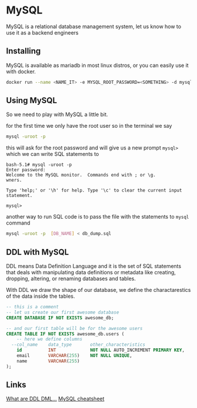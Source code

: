 # MySQL
MySQL is a relational database management system, let us know how to use it as a backend engineers

## Installing 
MySQL is available as mariadb in most linux distros, or you can easily use it with docker.

```sh
docker run --name <NAME_IT> -e MYSQL_ROOT_PASSWORD=<SOMETHING> -d mysql:<TAG>
```


## Using MySQL
So we need to play with MySQL a little bit.

for the first time we only have the root user so in the terminal we say
```sh
mysql -uroot -p
```

this will ask for the root password and will give us a new prompt `mysql> ` which we can write SQL statements to
```mysql
bash-5.1# mysql -uroot -p
Enter password:
Welcome to the MySQL monitor.  Commands end with ; or \g.
wners.

Type 'help;' or '\h' for help. Type '\c' to clear the current input statement.

mysql>

```

another way to run SQL code is to pass the file with the statements to `mysql` command
```sh
mysql -uroot -p  [DB_NAME] < db_dump.sql
```

## DDL with MySQL
DDL means Data Definition Language and it is the set of SQL statements that deals with manipulating data definitions or metadata like creating, dropping, altering, or renaming databases and tables.

With DDL we draw the shape of our database, we define the charactarestics of the data inside the tables.

```sql
-- this is a comment
-- let us create our first awesome database
CREATE DATABASE IF NOT EXISTS awesome_db;

-- and our first table will be for the awesome users
CREATE TABLE IF NOT EXISTS awesome_db.users (
    -- here we define columns
  --col_name    data_type       other_characteristics
    id          INT             NOT NULL AUTO_INCREMENT PRIMARY KEY,
    email       VARCHAR(255)    NOT NULL UNIQUE,
    name        VARCHAR(255)
);
```




## Links
[What are DDL DML...](https://stackoverflow.com/questions/2578194/what-are-ddl-and-dml#2578207)
[MySQL cheatsheet](https://devhints.io)

